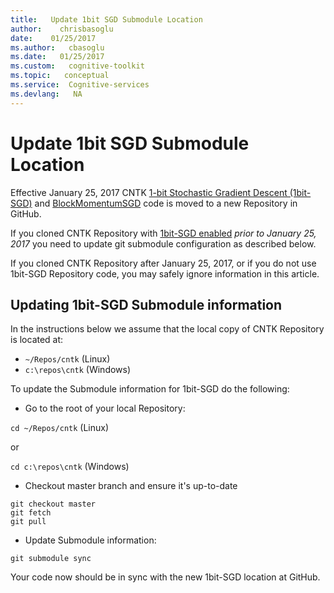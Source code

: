 ```yaml
---
title:   Update 1bit SGD Submodule Location
author:    chrisbasoglu
date:    01/25/2017
ms.author:   cbasoglu
ms.date:   01/25/2017
ms.custom:   cognitive-toolkit
ms.topic:   conceptual
ms.service:  Cognitive-services
ms.devlang:   NA
---
```


# Update 1bit SGD Submodule Location

Effective January 25, 2017 CNTK [1-bit Stochastic Gradient Descent (1bit-SGD)](./Enabling-1bit-SGD.md) and [BlockMomentumSGD](./Multiple-GPUs-and-machines.md) code is moved to a new Repository in GitHub.

If you cloned CNTK Repository with [1bit-SGD enabled](./Enabling-1bit-SGD.md) *prior to January 25, 2017* you need to update git submodule configuration as described below.

If you cloned CNTK Repository after January 25, 2017, or if you do not use 1bit-SGD Repository code, you may safely ignore information in this article.

## Updating 1bit-SGD Submodule information

In the instructions below we assume that the local copy of CNTK Repository is located at:

* `~/Repos/cntk` (Linux)
* `c:\repos\cntk` (Windows)

To update the Submodule information for 1bit-SGD do the following:

* Go to the root of your local Repository:

```cd ~/Repos/cntk``` (Linux)

or

```cd c:\repos\cntk``` (Windows)

* Checkout master branch and ensure it's up-to-date
```
git checkout master
git fetch
git pull
```

* Update Submodule information:

```git submodule sync```

Your code now should be in sync with the new 1bit-SGD location at GitHub.

